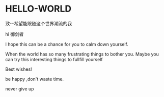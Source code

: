 # HELLO-WORLD
致--希望能跟随这个世界潮流的我


hi 御剑者

I hope this can be a chance for you to calm down yourself.

When the world has so many frustrating things to bother you. Maybe you can try this interesting things to fullfill yourself

Best wishes!
 
 be happy ,don't waste time.
 
 never give up 
